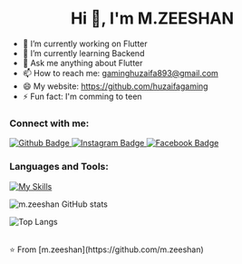  <h1 align="center">Hi 👋, I'm M.ZEESHAN</h1>

- 🔭 I’m currently working on Flutter
- 🌱 I’m currently learning Backend
- 💬 Ask me anything about Flutter 
- 📫 How to reach me: gaminghuzaifa893@gmail.com
- 😄 My website: https://github.com/huzaifagaming
- ⚡ Fun fact: I'm comming to teen
  
### Connect with me:
<div id="badges">
  <a href="https://github.com/huzaifagaming">
    <img src="https://img.shields.io/badge/Github-white?style=for-the-badge&logo=Github&logoColor=black" alt="Github Badge"/>
  </a>
   <a href="https://www.instagram.com/zeeshan__31/">
    <img src="https://img.shields.io/badge/Instagram-purple?style=for-the-badge&logo=instagram&logoColor=white" alt="Instagram Badge"/>
  </a>
   <a href="https://web.facebook.com/profile.php?id=61560525667184">
    <img src="https://img.shields.io/badge/Facebook-blue?style=for-the-badge&logo=facebook&logoColor=white" alt="Facebook Badge"/>
  </a>
   
</div>

### Languages and Tools:
[![My Skills](https://skillicons.dev/icons?i=flutter,dart,kotlin,firebase,github,git,postman,figma,wordpress,html,css,javascript)](https://skillicons.dev)

![m.zeeshan GitHub stats](https://github-readme-stats.vercel.app/api?username=huzaifagaming&show_icons=true&theme=dark)

![Top Langs](https://github-readme-stats.vercel.app/api/top-langs/?username=huzaifagaming&theme=dark)


<br>
⭐️ From [m.zeeshan](https://github.com/m.zeeshan)

